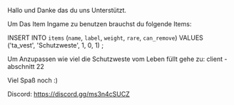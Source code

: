 Hallo und Danke das du uns Unterstützt.

Um Das Item Ingame zu benutzen brauchst du folgende Items:

INSERT INTO `items` (`name`, `label`, `weight`, `rare`, `can_remove`) VALUES
	('ta_vest', 'Schutzweste', 1, 0, 1)
;

Um Anzupassen wie viel die Schutzweste vom Leben füllt gehe zu: client - abschnitt 22

Viel Spaß noch :)



Discord:
https://discord.gg/ms3n4cSUCZ